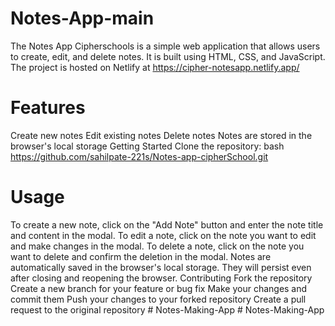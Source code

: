 # Notes-App-main
 
The Notes App Cipherschools is a simple web application that allows users to create, edit, and delete notes. It is built using HTML, CSS, and JavaScript. The project is hosted on Netlify at https://cipher-notesapp.netlify.app/

# Features
Create new notes
Edit existing notes
Delete notes
Notes are stored in the browser's local storage
Getting Started
Clone the repository:
bash
https://github.com/sahilpate-221s/Notes-app-cipherSchool.git


# Usage
To create a new note, click on the "Add Note" button and enter the note title and content in the modal.
To edit a note, click on the note you want to edit and make changes in the modal.
To delete a note, click on the note you want to delete and confirm the deletion in the modal.
Notes are automatically saved in the browser's local storage. They will persist even after closing and reopening the browser.
Contributing
Fork the repository
Create a new branch for your feature or bug fix
Make your changes and commit them
Push your changes to your forked repository
Create a pull request to the original repository
#   N o t e s - M a k i n g - A p p  
 #   N o t e s - M a k i n g - A p p  
 